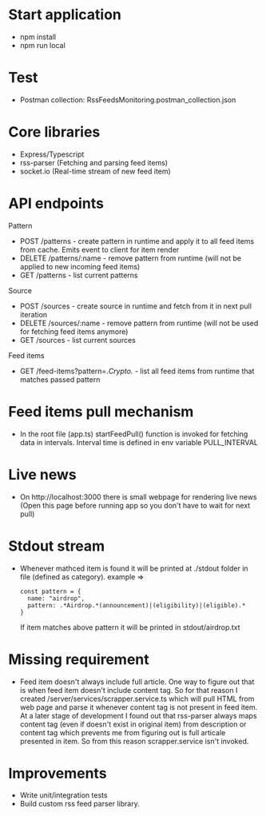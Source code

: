 # Start application

- npm install
- npm run local

# Test
- Postman collection: RssFeedsMonitoring.postman_collection.json

# Core libraries
- Express/Typescript
- rss-parser (Fetching and parsing feed items)
- socket.io (Real-time stream of new feed item)

# API endpoints

Pattern

- POST /patterns - create pattern in runtime and apply it to all feed items from cache. Emits event to client for item render
- DELETE /patterns/:name - remove pattern from runtime (will not be applied to new incoming feed items)
- GET /patterns - list current patterns

Source

- POST /sources - create source in runtime and fetch from it in next pull iteration
- DELETE /sources/:name - remove pattern from runtime (will not be used for fetching feed items anymore)
- GET /sources - list current sources

Feed items

- GET /feed-items?pattern=.*Crypto.* - list all feed items from runtime that matches passed pattern

# Feed items pull mechanism

- In the root file (app.ts) startFeedPull() function is invoked for fetching data in intervals. Interval time is defined in env variable PULL_INTERVAL

# Live news

- On http://localhost:3000 there is small webpage for rendering live news (Open this page before running app so you don't have to wait for next pull)

# Stdout stream

- Whenever mathced item is found it will be printed at ./stdout folder in file (defined as category). example =>

  ```javscript
  const pattern = {
    name: "airdrop",
    pattern: .*Airdrop.*(announcement)|(eligibility)|(eligible).*
  }
  ```
  If item matches above pattern it will be printed in stdout/airdrop.txt

# Missing requirement

- Feed item doesn't always include full article. One way to figure out that is when feed item doesn't include content tag. So for that reason I created /server/services/scrapper.service.ts which will pull HTML from web page and parse it whenever content tag is not present in feed item. At a later stage of development I found out that rss-parser always maps content tag (even if doesn't exist in original item) from description or content tag which prevents me from figuring out is full articale presented in item. So from this reason scrapper.service isn't invoked.
  
# Improvements

- Write unit/integration tests
- Build custom rss feed parser library.
